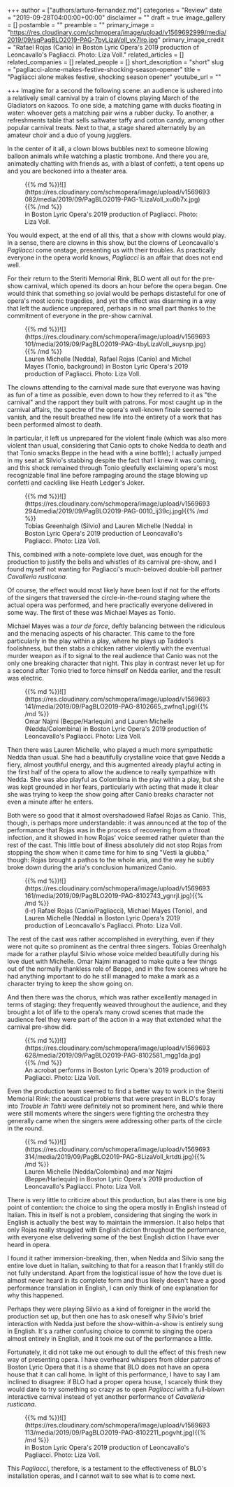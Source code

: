 +++
author = ["authors/arturo-fernandez.md"]
categories = "Review"
date = "2019-09-28T04:00:00+00:00"
disclaimer = ""
draft = true
image_gallery = []
postamble = ""
preamble = ""
primary_image = "https://res.cloudinary.com/schmopera/image/upload/v1569692999/media/2019/09/sqPagBLO2019-PAG-7byLizaVoll_yx7lro.jpg"
primary_image_credit = "Rafael Rojas (Canio) in Boston Lyric Opera's 2019 production of Leoncavallo's Pagliacci. Photo: Liza Voll."
related_articles = []
related_companies = []
related_people = []
short_description = "short"
slug = "pagliacci-alone-makes-festive-shocking-season-opener"
title = "Pagliacci alone makes festive, shocking season opener"
youtube_url = ""

+++
Imagine for a second the following scene: an audience is ushered into a relatively small carnival by a train of clowns playing March of the Gladiators on kazoos. To one side, a matching game with ducks floating in water: whoever gets a matching pair wins a rubber ducky. To another, a refreshments table that sells saltwater taffy and cotton candy, among other popular carnival treats. Next to that, a stage shared alternately by an amateur choir and a duo of young jugglers. 

In the center of it all, a clown blows bubbles next to someone blowing balloon animals while watching a plastic trombone. And there you are, animatedly chatting with friends as, with a blast of confetti, a tent opens up and you are beckoned into a theater area.

<figure data-type="image">{{% md %}}![](https://res.cloudinary.com/schmopera/image/upload/v1569693082/media/2019/09/PagBLO2019-PAG-1LizaVoll_xu0b7x.jpg){{% /md %}}

<figcaption>in Boston Lyric Opera's 2019 production of Pagliacci. Photo: Liza Voll.</figcaption>

</figure>

You would expect, at the end of all this, that a show with clowns would play. In a sense, there are clowns in this show, but the clowns of Leoncavallo's _Pagliacci_ come onstage, presenting us with their troubles. As practically everyone in the opera world knows, _Pagliacci_ is an affair that does not end well.

For their return to the Steriti Memorial Rink, BLO went all out for the pre-show carnival, which opened its doors an hour before the opera began. One would think that something so jovial would be perhaps distasteful for one of opera's most iconic tragedies, and yet the effect was disarming in a way that left the audience unprepared, perhaps in no small part thanks to the commitment of everyone in the pre-show carnival. 

<figure data-type="image">{{% md %}}![](https://res.cloudinary.com/schmopera/image/upload/v1569693101/media/2019/09/PagBLO2019-PAG-4byLizaVoll_auysnp.jpg){{% /md %}}

<figcaption>Lauren Michelle (Nedda), Rafael Rojas (Canio) and Michel Mayes (Tonio, background) in Boston Lyric Opera's 2019 production of Pagliacci. Photo: Liza Voll.</figcaption>

</figure>

The clowns attending to the carnival made sure that everyone was having as fun of a time as possible, even down to how they referred to it as "the carnival" and the rapport they built with patrons. For most caught up in the carnival affairs, the spectre of the opera's well-known finale seemed to vanish, and the result breathed new life into the entirety of a work that has been performed almost to death. 

In particular, it left us unprepared for the violent finale (which was also more violent than usual, considering that Canio opts to choke Nedda to death and that Tonio smacks Beppe in the head with a wine bottle); I actually jumped in my seat at Silvio's stabbing despite the fact that I knew it was coming, and this shock remained through Tonio gleefully exclaiming opera's most recognizable final line before rampaging around the stage blowing up confetti and cackling like Heath Ledger's Joker.

<figure data-type="image">{{% md %}}![](https://res.cloudinary.com/schmopera/image/upload/v1569693294/media/2019/09/PagBLO2019-PAG-0010_ij39cj.jpg){{% /md %}}

<figcaption>Tobias Greenhalgh (Silvio) and Lauren Michelle (Nedda) in Boston Lyric Opera's 2019 production of Leoncavallo's Pagliacci. Photo: Liza Voll.</figcaption>

</figure>

This, combined with a note-complete love duet, was enough for the production to justify the bells and whistles of its carnival pre-show, and I found myself not wanting for Pagliacci's much-beloved double-bill partner _Cavalleria rusticana_.

Of course, the effect would most likely have been lost if not for the efforts of the singers that traversed the circle-in-the-round staging where the actual opera was performed, and here practically everyone delivered in some way. The first of these was Michael Mayes as Tonio. 

Michael Mayes was a _tour de force_, deftly balancing between the ridiculous and the menacing aspects of his character. This came to the fore particularly in the play within a play, where he plays up Taddeo's foolishness, but then stabs a chicken rather violently with the eventual murder weapon as if to signal to the real audience that Canio was not the only one breaking character that night. This play in contrast never let up for a second after Tonio tried to force himself on Nedda earlier, and the result was electric.

<figure data-type="image">{{% md %}}![](https://res.cloudinary.com/schmopera/image/upload/v1569693141/media/2019/09/PagBLO2019-PAG-8102665_zwfnq1.jpg){{% /md %}}

<figcaption>Omar Najmi (Beppe/Harlequin) and Lauren Michelle (Nedda/Colombina) in Boston Lyric Opera's 2019 production of Leoncavallo's Pagliacci. Photo: Liza Voll.</figcaption>

</figure>

Then there was Lauren Michelle, who played a much more sympathetic Nedda than usual. She had a beautifully crystalline voice that gave Nedda a fiery, almost youthful energy, and this augmented already playful acting in the first half of the opera to allow the audience to really sympathize with Nedda. She was also playful as Colombina in the play within a play, but she was kept grounded in her fears, particularly with acting that made it clear she was trying to keep the show going after Canio breaks character not even a minute after he enters.

Both were so good that it almost overshadowed Rafael Rojas as Canio. This, though, is perhaps more understandable: it was announced at the top of the performance that Rojas was in the process of recovering from a throat infection, and it showed in how Rojas' voice seemed rather quieter than the rest of the cast. This little bout of illness absolutely did not stop Rojas from stopping the show when it came time for him to sing "Vesti la giubba," though: Rojas brought a pathos to the whole aria, and the way he subtly broke down during the aria's conclusion humanized Canio.

<figure data-type="image">{{% md %}}![](https://res.cloudinary.com/schmopera/image/upload/v1569693161/media/2019/09/PagBLO2019-PAG-8102743_ygnrjl.jpg){{% /md %}}

<figcaption>(l-r) Rafael Rojas (Canio/Pagliacci), Michael Mayes (Tonio), and Lauren Michelle (Nedda) in Boston Lyric Opera's 2019 production of Leoncavallo's Pagliacci. Photo: Liza Voll.</figcaption>

</figure>

The rest of the cast was rather accomplished in everything, even if they were not quite so prominent as the central three singers. Tobias Greenhalgh made for a rather playful Silvio whose voice melded beautifully during his love duet with Michelle. Omar Najmi managed to make quite a few things out of the normally thankless role of Beppe, and in the few scenes where he had anything important to do he still managed to make a mark as a character trying to keep the show going on. 

And then there was the chorus, which was rather excellently managed in terms of staging: they frequently weaved throughout the audience, and they brought a lot of life to the opera’s many crowd scenes that made the audience feel they were part of the action in a way that extended what the carnival pre-show did. 

<figure data-type="image">{{% md %}}![](https://res.cloudinary.com/schmopera/image/upload/v1569693628/media/2019/09/PagBLO2019-PAG-8102581_mgg1da.jpg){{% /md %}}

<figcaption>An acrobat performs in Boston Lyric Opera's 2019 production of Pagliacci. Photo: Liza Voll.</figcaption>

</figure>

Even the production team seemed to find a better way to work in the Steriti Memorial Rink: the acoustical problems that were present in BLO's foray into _Trouble in Tahiti_ were definitely not so prominent here, and while there were still moments where the singers were fighting the orchestra they generally came when the singers were addressing other parts of the circle in the round.

<figure data-type="image">{{% md %}}![](https://res.cloudinary.com/schmopera/image/upload/v1569693314/media/2019/09/PagBLO2019-PAG-8LizaVoll_krtdti.jpg){{% /md %}}

<figcaption>Lauren Michelle (Nedda/Colombina) and mar Najmi (Beppe/Harlequin) in Boston Lyric Opera's 2019 production of Leoncavallo's Pagliacci. Photo: Liza Voll.</figcaption>

</figure>

There is very little to criticize about this production, but alas there is one big point of contention: the choice to sing the opera mostly in English instead of Italian. This in itself is not a problem, considering that singing the work in English is actually the best way to maintain the immersion. It also helps that only Rojas really struggled with English diction throughout the performance, with everyone else delivering some of the best English diction I have ever heard in opera. 

I found it rather immersion-breaking, then, when Nedda and Silvio sang the entire love duet in Italian, switching to that for a reason that I frankly still do not fully understand. Apart from the logistical issue of how the love duet is almost never heard in its complete form and thus likely doesn't have a good performance translation in English, I can only think of one explanation for why this happened. 

Perhaps they were playing Silvio as a kind of foreigner in the world the production set up, but then one has to ask oneself why Silvio's brief interaction with Nedda just before the show-within-a-show is entirely sung in English. It's a rather confusing choice to commit to singing the opera almost entirely in English, and it took me out of the performance a little.

Fortunately, it did not take me out enough to dull the effect of this fresh new way of presenting opera. I have overheard whispers from older patrons of Boston Lyric Opera that it is a shame that BLO does not have an opera house that it can call home. In light of this performance, I have to say I am inclined to disagree: if BLO had a proper opera house, I scarcely think they would dare to try something so crazy as to open _Pagliacci_ with a full-blown interactive carnival instead of yet another performance of _Cavalleria rusticana_. 

<figure data-type="image">{{% md %}}![](https://res.cloudinary.com/schmopera/image/upload/v1569693113/media/2019/09/PagBLO2019-PAG-8102211_pogvht.jpg){{% /md %}}

<figcaption>in Boston Lyric Opera's 2019 production of Leoncavallo's Pagliacci. Photo: Liza Voll.</figcaption>

</figure>

This _Pagliacci_, therefore, is a testament to the effectiveness of BLO's installation operas, and I cannot wait to see what is to come next.